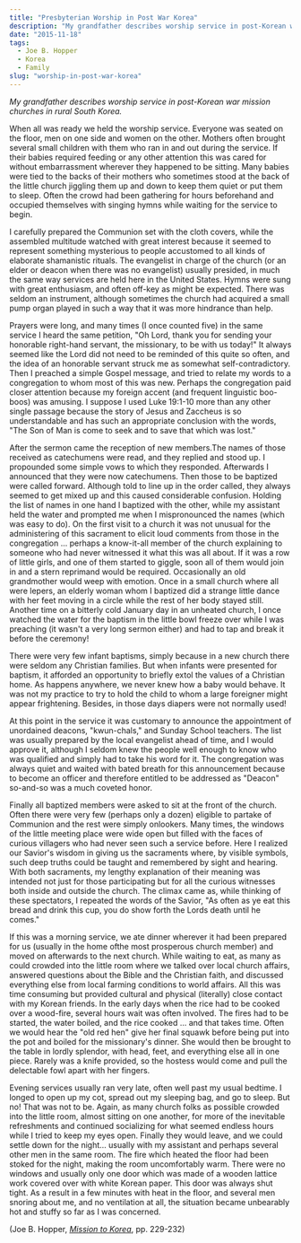 ```yaml
---
title: "Presbyterian Worship in Post War Korea"
description: "My grandfather describes worship service in post-Korean war mission churches in rural South Korea."
date: "2015-11-18"
tags:
  - Joe B. Hopper
  - Korea
  - Family
slug: "worship-in-post-war-korea"
---
```


_My grandfather describes worship service in post-Korean war mission churches in rural South Korea._

When all was ready we held the worship service. Everyone was seated on the floor, men on one side and women on the other. Mothers often brought several small children with them who ran in and out during the service. If their babies required feeding or any other attention this was cared for without embarrassment wherever they happened to be sitting. Many babies were tied to the backs of their mothers who sometimes stood at the back of the little church jiggling them up and down to keep them quiet or put them to sleep. Often the crowd had been gathering for hours beforehand and occupied themselves with singing hymns while waiting for the service to begin.

I carefully prepared the Communion set with the cloth covers, while the assembled multitude watched with great interest because it seemed to represent something mysterious to people accustomed to all kinds of elaborate shamanistic rituals. The evangelist in charge of the church (or an elder or deacon when there was no evangelist) usually presided, in much the same way services are held here in the United States. Hymns were sung with great enthusiasm, and often off-key as might be expected. There was seldom an instrument, although sometimes the church had acquired a small pump organ played in such a way that it was more hindrance than help.

Prayers were long, and many times (I once counted five) in the same service I heard the same petition, "Oh Lord, thank you for sending your honorable right-hand servant, the missionary, to be with us today!" It always seemed like the Lord did not need to be reminded of this quite so often, and the idea of an honorable servant struck me as somewhat self-contradictory. Then I preached a simple Gospel message, and tried to relate my words to a congregation to whom most of this was new. Perhaps the congregation paid closer attention because my foreign accent (and frequent linguistic boo- boos) was amusing. I suppose I used Luke 19:1-10 more than any other single passage because the story of Jesus and Zaccheus is so understandable and has such an appropriate conclusion with the words, "The Son of Man is come to seek and to save that which was lost."

After the sermon came the reception of new members.The names of those received as catechumens were read, and they replied and stood up. I propounded some simple vows to which they responded. Afterwards I announced that they were now catechumens. Then those to be baptized were called forward. Although told to line up in the order called, they always seemed to get mixed up and this caused considerable confusion. Holding the list of names in one hand I baptized with the other, while my assistant held the water and prompted me when I mispronounced the names (which was easy to do). On the first visit to a church it was not unusual for the administering of this sacrament to elicit loud comments from those in the congregation ... perhaps a know-it-all member of the church explaining to someone who had never witnessed it what this was all about. If it was a row of little girls, and one of them started to giggle, soon all of them would join in and a stern reprimand would be required. Occasionally an old grandmother would weep with emotion. Once in a small church where all were lepers, an elderly woman whom I baptized did a strange little dance with her feet moving in a circle while the rest of her body stayed still. Another time on a bitterly cold January day in an unheated church, I once watched the water for the baptism in the little bowl freeze over while I was preaching (it wasn't a very long sermon either) and had to tap and break it before the ceremony!

There were very few infant baptisms, simply because in a new church there were seldom any Christian families. But when infants were presented for baptism, it afforded an opportunity to briefly extol the values of a Christian home. As happens anywhere, we never knew how a baby would behave. It was not my practice to try to hold the child to whom a large foreigner might appear frightening. Besides, in those days diapers were not normally used!

At this point in the service it was customary to announce the appointment of unordained deacons, "kwun-chals," and Sunday School teachers. The list was usually prepared by the local evangelist ahead of time, and I would approve it, although I seldom knew the people well enough to know who was qualified and simply had to take his word for it. The congregation was always quiet and waited with bated breath for this announcement because to become an officer and therefore entitled to be addressed as "Deacon" so-and-so was a much coveted honor.

Finally all baptized members were asked to sit at the front of the church. Often there were very few (perhaps only a dozen) eligible to partake of Communion and the rest were simply onlookers. Many times, the windows of the little meeting place were wide open but filled with the faces of curious villagers who had never seen such a service before. Here I realized our Savior's wisdom in giving us the sacraments where, by visible symbols, such deep truths could be taught and remembered by sight and hearing. With both sacraments, my lengthy explanation of their meaning was intended not just for those participating but for all the curious witnesses both inside and outside the church. The climax came as, while thinking of these spectators, I repeated the words of the Savior, "As often as ye eat this bread and drink this cup, you do show forth the Lords death until he comes."


If this was a morning service, we ate dinner wherever it had been prepared for us (usually in the home ofthe most prosperous church member) and moved on afterwards to the next church. While waiting to eat, as many as could crowded into the little room where we talked over local church affairs, answered questions about the Bible and the Christian faith, and discussed everything else from local farming conditions to world affairs. All this was time consuming but provided cultural and physical (literally) close contact with my Korean friends. In the early days when the rice had to be cooked over a wood-fire, several hours wait was often involved. The fires had to be started, the water boiled, and the rice cooked ... and that takes time. Often we would hear the "old red hen" give her final squawk before being put into the pot and boiled for the missionary's dinner. She would then be brought to the table in lordly splendor, with head, feet, and everything else all in one piece. Rarely was a knife provided, so the hostess would come and pull the delectable fowl apart with her fingers.

Evening services usually ran very late, often well past my usual bedtime. I longed to open up my cot, spread out my sleeping bag, and go to sleep. But no! That was not to be. Again, as many church folks as possible crowded into the little room, almost sitting on one another, for more of the inevitable refreshments and continued socializing for what seemed endless hours while I tried to keep my eyes open. Finally they would leave, and we could settle down for the night... usually with my assistant and perhaps several other men in the same room. The fire which heated the floor had been stoked for the night, making the room uncomfortably warm. There were no windows and usually only one door which was made of a wooden lattice work covered over with white Korean paper. This door was always shut tight. As a result in a few minutes with heat in the floor, and several men snoring about me, and no ventilation at all, the situation became unbearably hot and stuffy so far as I was concerned.

(Joe B. Hopper, _[Mission to Korea](http://joseph-hopper.com/#mission-to-korea)_, pp. 229-232)